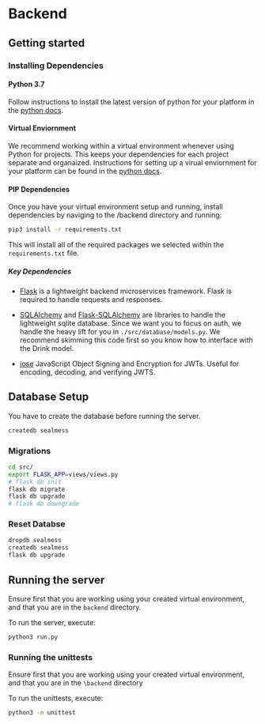 # Backend

## Getting started
### Installing Dependencies
#### Python 3.7
Follow instructions to install the latest version of python for your platform in the [python docs](https://docs.python.org/3/using/unix.html#getting-and-installing-the-latest-version-of-python).

#### Virtual Enviornment
We recommend working within a virtual environment whenever using Python for projects. This keeps your dependencies for each project separate and organaized. Instructions for setting up a virual enviornment for your platform can be found in the [python docs](https://packaging.python.org/guides/installing-using-pip-and-virtual-environments/).

#### PIP Dependencies
Once you have your virtual environment setup and running, install dependencies by naviging to the /backend directory and running:

```bash
pip3 install -r requirements.txt
```

This will install all of the required packages we selected within the `requirements.txt` file.

##### Key Dependencies

- [Flask](http://flask.pocoo.org/)  is a lightweight backend microservices framework. Flask is required to handle requests and responses.

- [SQLAlchemy](https://www.sqlalchemy.org/) and [Flask-SQLAlchemy](https://flask-sqlalchemy.palletsprojects.com/en/2.x/) are libraries to handle the lightweight sqlite database. Since we want you to focus on auth, we handle the heavy lift for you in `./src/database/models.py`. We recommend skimming this code first so you know how to interface with the Drink model.

- [jose](https://python-jose.readthedocs.io/en/latest/) JavaScript Object Signing and Encryption for JWTs. Useful for encoding, decoding, and verifying JWTS.


## Database Setup
You have to create the database before running the server.

```bash
createdb sealmess
```

### Migrations
```bash
cd src/
export FLASK_APP=views/views.py
# flask db init
flask db migrate
flask db upgrade
# flask db downgrade
```

### Reset Databse
```bash
dropdb sealmess
createdb sealmess
flask db upgrade
```

## Running the server

Ensure first that you are working using your created virtual environment,
and that you are in the `backend` directory.

To run the server, execute:

```bash
python3 run.py
```

### Running the unittests
Ensure first that you are working using your created virtual environment,
and that you are in the `\backend` directory

To run the unittests, execute:

```bash
python3 -m unittest
```
